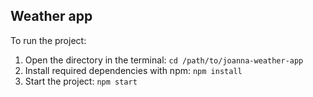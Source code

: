 
## Weather app
To run the project:
1. Open the directory in the terminal: `cd /path/to/joanna-weather-app`
2. Install required dependencies with npm: `npm install`
3. Start the project: `npm start`
